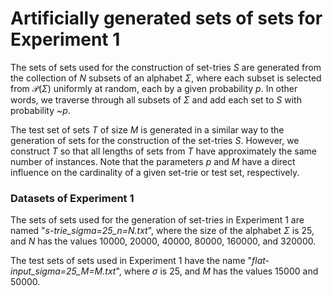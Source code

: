# Artificially generated sets of sets for Experiment 1

The sets of sets used for the construction of set-tries $S$ are generated from the collection of $N$ subsets of an alphabet $\Sigma$, where each subset is selected from $\mathcal{P}(\Sigma)$ uniformly at random, each by a given probability $p$. In other words, we traverse through all subsets of $\Sigma$ and add each set to $S$ with probability ~$p$.

The test set of sets $T$ of size $M$ is generated in a similar way to the generation of sets for the construction of the set-tries $S$. However, we construct $T$ so that all lengths of sets from $T$ have approximately the same number of instances. Note that the parameters $p$ and $M$ have a direct influence on the cardinality of a given set-trie or test set, respectively.

### Datasets of Experiment 1

The sets of sets used for the generation of set-tries in Experiment 1 are named "*s-trie_sigma=25_n=N.txt*", where the size of the alphabet $\Sigma$ is 25, and *N* has the values 10000, 20000, 40000, 80000, 160000, and 320000. 

The test sets of sets used in Experiment 1 have the name "*flat-input_sigma=25_M=M.txt*", where $\sigma$ is 25, and *M* has the values 15000 and 50000. 